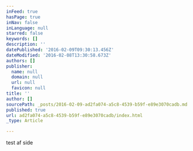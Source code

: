 ```yaml
---
inFeed: true
hasPage: true
inNav: false
inLanguage: null
starred: false
keywords: []
description: ''
datePublished: '2016-02-09T09:30:13.456Z'
dateModified: '2016-02-08T13:30:58.673Z'
authors: []
publisher:
  name: null
  domain: null
  url: null
  favicon: null
title: ''
author: []
sourcePath: _posts/2016-02-09-ad2fa074-a5c8-4539-b59f-e89e3070cadb.md
published: true
url: ad2fa074-a5c8-4539-b59f-e89e3070cadb/index.html
_type: Article

---
```

test af side